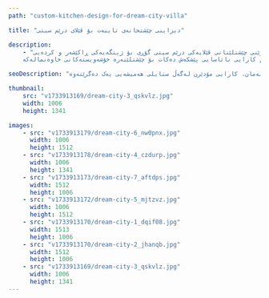 ```yaml
---
path: "custom-kitchen-design-for-dream-city-villa"

title: "دیزاینی چێشتخانەی تایبەت بۆ ڤێلای درێم سیتی"

description:
    - "ئەم دیزاینی چێشتخانەیە شوێنی چێشتلێنانی ڤێلایەکی درێم سیتی گۆڕی بۆ ژینگەیەکی ڕاکێشەر و کردەیی.
    پڕۆژەکە بە شێوەیەکی ڕێکوپێک ئامێرە باشترینەکانی لەگەڵ کەرەستە جوانەکان تێکەڵ کرد، چێشتخانەیەکی دروست کرد کە هەم جوان و هەم زۆر کارا بوو. بە وردی پلان بۆ دانراو بۆ پشتگیریکردنی چێشتلێنانی گەرمی و میوانداری بێ ماندوبون، دیزاینەکە هاوسەنگی لە نێوان جوانناسی ناسک و چارەسەری شوێنی کارکردنی ژیرانە دروست کرد. تەواوکارییە باشەکان و پلانی وردبینانە دڵنیایی کرد کە چێشتخانەکە ببێتە دڵی ماڵەکە، کە هەم ڕاکێشانی بینین و هەم کارایی نائاسایی پێشکەش دەکات بۆ چێشتلێنەرە خۆشەویستەکانی خاوەنمالەکە."

seoDescription: "چێشتخانەی لوکسی نوێکراوەمان لە ڤێلای درێم سیتی ببینە کە دیزاینی تایبەت، ئامێری باش و کەرەستەی جوانی تێدایە. شوێنی چێشتلێنانت بگۆڕە لەگەڵ دیزاینەرە شارەزاکانی چێشتخانەمان. کارایی مۆدێرن لەگەڵ ستایلی هەمیشەیی یەک دەگرێتەوە."

thumbnail: 
    src: "v1733913169/dream-city-3_qskvlz.jpg"
    width: 1006
    height: 1341

images:
    - src: "v1733913179/dream-city-6_nw0pnx.jpg"
      width: 1006
      height: 1512
    - src: "v1733913178/dream-city-4_czdurp.jpg"
      width: 1006
      height: 1341
    - src: "v1733913173/dream-city-7_aftdps.jpg"
      width: 1512
      height: 1006
    - src: "v1733913172/dream-city-5_mjtzvz.jpg"
      width: 1006
      height: 1512
    - src: "v1733913170/dream-city-1_dqif08.jpg"
      width: 1513
      height: 1006
    - src: "v1733913170/dream-city-2_jhanqb.jpg"
      width: 1512
      height: 1006
    - src: "v1733913169/dream-city-3_qskvlz.jpg"
      width: 1006
      height: 1341
---
```

